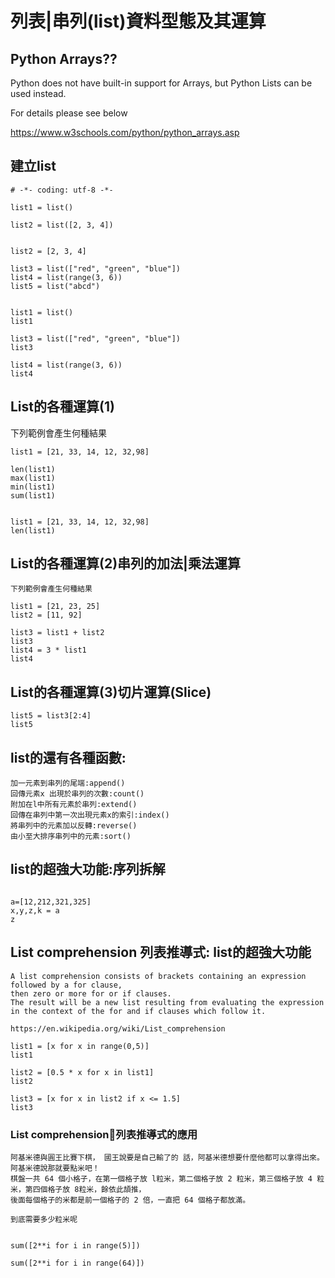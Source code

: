 

# 列表|串列(list)資料型態及其運算

##  Python Arrays??

Python does not have built-in support for Arrays, but Python Lists can be used instead.

For details please see below

https://www.w3schools.com/python/python_arrays.asp

## 建立list
```
# -*- coding: utf-8 -*-

list1 = list() 
```
```
list2 = list([2, 3, 4])
```
```

list2 = [2, 3, 4] 
```
```
list3 = list(["red", "green", "blue"]) 
list4 = list(range(3, 6))
list5 = list("abcd") 
```
```

list1 = list() 
list1

list3 = list(["red", "green", "blue"])
list3

list4 = list(range(3, 6))
list4

```
## List的各種運算(1)

下列範例會產生何種結果
```
list1 = [21, 33, 14, 12, 32,98]

len(list1)
max(list1)
min(list1)
sum(list1)
```
```

list1 = [21, 33, 14, 12, 32,98]
len(list1)
```
## List的各種運算(2)串列的加法|乘法運算

```
下列範例會產生何種結果

list1 = [21, 23, 25]
list2 = [11, 92]

list3 = list1 + list2
list3
list4 = 3 * list1
list4
```

##  List的各種運算(3)切片運算(Slice)
```
list5 = list3[2:4]
list5
```
## list的還有各種函數:
```
加一元素到串列的尾端:append()
回傳元素x 出現於串列的次數:count()
附加在l中所有元素於串列:extend()
回傳在串列中第一次出現元素x的索引:index()
將串列中的元素加以反轉:reverse()
由小至大排序串列中的元素:sort()
```

## list的超強大功能:序列拆解
```

a=[12,212,321,325]
x,y,z,k = a
z

```
## List comprehension 列表推導式: list的超強大功能
```
A list comprehension consists of brackets containing an expression followed by a for clause, 
then zero or more for or if clauses. 
The result will be a new list resulting from evaluating the expression 
in the context of the for and if clauses which follow it. 

https://en.wikipedia.org/wiki/List_comprehension
```
```
list1 = [x for x in range(0,5)] 
list1

list2 = [0.5 * x for x in list1] 
list2

list3 = [x for x in list2 if x <= 1.5]
list3
```

### List comprehension列表推導式的應用

```
阿基米德與圓王比賽下棋， 國王說要是自己輸了的 話，阿基米德想要什麼他都可以拿得出來。 阿基米德說那就要點米吧！ 
棋盤一共 64 個小格子，在第一個格子放 l粒米，第二個格子放 2 粒米，第三個格子放 4 粒米，第四個格子放 8粒米，餘依此頡推，
後面每個格子的米都是前一個格子的 2 倍，一直把 64 個格子都放滿。

到底需要多少粒米呢
```
```

sum([2**i for i in range(5)])

sum([2**i for i in range(64)])
```
